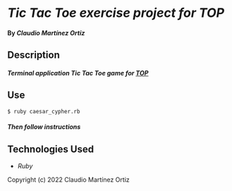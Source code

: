 # _Tic Tac Toe exercise project for TOP_

#### By _**Claudio Martínez Ortiz**_


## Description

#### _Terminal application Tic Tac Toe game for [TOP](https://www.theodinproject.com/lessons/ruby-tic-tac-toe)_

## Use

    $ ruby caesar_cypher.rb
#### _Then follow instructions_

## Technologies Used

* _Ruby_

Copyright (c) 2022 Claudio Martínez Ortiz